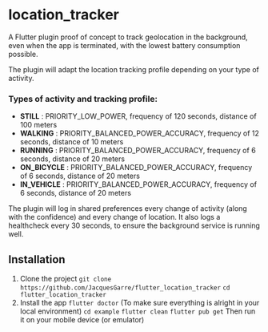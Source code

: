 
# location_tracker
A Flutter plugin proof of concept to track geolocation in the background, even when the app is terminated, with the lowest battery consumption possible.

The plugin will adapt the location tracking profile depending on your type of activity.
### Types of activity and tracking profile:
 - **STILL** : PRIORITY_LOW_POWER, frequency of 120 seconds, distance of 100 meters
 - **WALKING** : PRIORITY_BALANCED_POWER_ACCURACY, frequency of 12 seconds, distance of 10 meters
 - **RUNNING** : PRIORITY_BALANCED_POWER_ACCURACY, frequency of 6 seconds, distance of 20 meters
 - **ON_BICYCLE** : PRIORITY_BALANCED_POWER_ACCURACY, frequency of 6 seconds, distance of 20 meters
 - **IN_VEHICLE** :  PRIORITY_BALANCED_POWER_ACCURACY, frequency of 6 seconds, distance of 20 meters

The plugin will log in shared preferences every change of activity (along with the confidence) and every change of location. It also logs a healthcheck every 30 seconds, to ensure the background service is running well.
  
## Installation

 1. Clone the project
`git clone https://github.com/JacquesGarre/flutter_location_tracker`
`cd flutter_location_tracker`
 2. Install the app
`flutter doctor` (To make sure everything is alright in your local environment)
`cd example`
`flutter clean`
`flutter pub get`
Then run it on your mobile device (or emulator)
